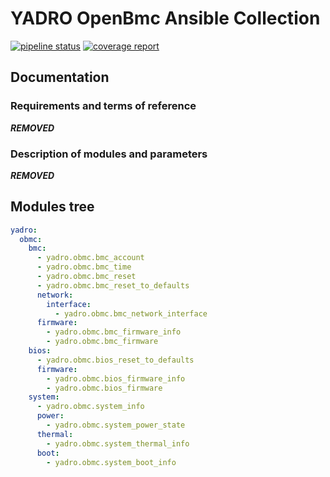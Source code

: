# YADRO OpenBmc Ansible Collection

[![pipeline status](***REMOVED***)](***REMOVED***)
[![coverage report](***REMOVED***)](***REMOVED***)

## Documentation

### Requirements and terms of reference
***REMOVED***

### Description of modules and parameters
***REMOVED***

## Modules tree

```yml
yadro:
  obmc:
    bmc:
      - yadro.obmc.bmc_account
      - yadro.obmc.bmc_time
      - yadro.obmc.bmc_reset
      - yadro.obmc.bmc_reset_to_defaults
      network:
        interface:
          - yadro.obmc.bmc_network_interface
      firmware:
        - yadro.obmc.bmc_firmware_info
        - yadro.obmc.bmc_firmware
    bios:
      - yadro.obmc.bios_reset_to_defaults
      firmware:
        - yadro.obmc.bios_firmware_info
        - yadro.obmc.bios_firmware
    system:
      - yadro.obmc.system_info
      power:
        - yadro.obmc.system_power_state
      thermal:
        - yadro.obmc.system_thermal_info
      boot:
        - yadro.obmc.system_boot_info
```
